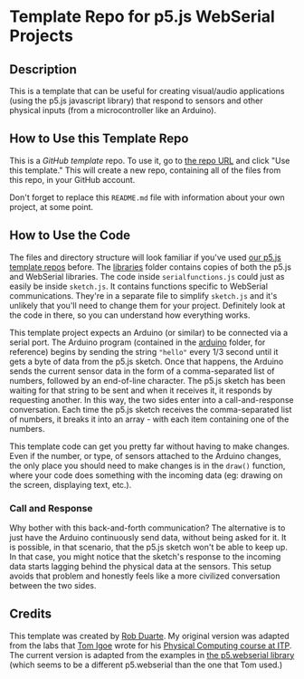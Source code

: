 # Template Repo for p5.js WebSerial Projects

## Description

This is a template that can be useful for creating visual/audio applications (using the p5.js javascript library) that respond to sensors and other physical inputs (from a microcontroller like an Arduino).

## How to Use this Template Repo

This is a *GitHub template* repo. To use it, go to [the repo URL](https://github.com/FSUdigitalmedia/p5js_webserial) and click "Use this template." This will create a new repo, containing all of the files from this repo, in your GitHub account.

Don't forget to replace this `README.md` file with information about your own project, at some point.

## How to Use the Code

The files and directory structure will look familiar if you've used [our p5.js template repos](https://github.com/orgs/FSUdigitalmedia/repositories?q=&type=template&language=&sort=) before. The [libraries](libraries/) folder contains copies of both the p5.js and WebSerial libraries. The code inside `serialfunctions.js` could just as easily be inside `sketch.js`. It contains functions specific to WebSerial communications. They're in a separate file to simplify `sketch.js` and it's unlikely that you'll need to change them for your project. Definitely look at the code in there, so you can understand how everything works.

This template project expects an Arduino (or similar) to be connected via a serial port. The Arduino program (contained in the [arduino](arduino/) folder, for reference) begins by sending the string `"hello"` every 1/3 second until it gets a byte of data from the p5.js sketch. Once that happens, the Arduino sends the current sensor data in the form of a comma-separated list of numbers, followed by an end-of-line character. The p5.js sketch has been waiting for that string to be sent and when it receives it, it responds by requesting another. In this way, the two sides enter into a call-and-response conversation. Each time the p5.js sketch receives the comma-separated list of numbers, it breaks it into an array - with each item containing one of the numbers.

This template code can get you pretty far without having to make changes. Even if the number, or type, of sensors attached to the Arduino changes, the only place you should need to make changes is in the `draw()` function, where your code does something with the incoming data (eg: drawing on the screen, displaying text, etc.).

### Call and Response

Why bother with this back-and-forth communication? The alternative is to just have the Arduino continuously send data, without being asked for it. It is possible, in that scenario, that the p5.js sketch won't be able to keep up. In that case, you might notice that the sketch's response to the incoming data starts lagging behind the physical data at the sensors. This setup avoids that problem and honestly feels like a more civilized conversation between the two sides.

## Credits

This template was created by [Rob Duarte](https://github.com/rahji). My original version was adapted from the labs that [Tom Igoe](https://tisch.nyu.edu/about/directory/itp/3558397) wrote for his [Physical Computing course at ITP](https://itp.nyu.edu/physcomp/). The current version is adapted from the examples in [the p5.webserial library](https://github.com/gohai/p5.webserial) (which seems to be a different p5.webserial than the one that Tom used.)
